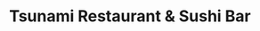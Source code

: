 ---
layout: place
title: Tsunami Restaurant & Sushi Bar
permalink: /utah/south-jordan/tsunami-restaurant-sushi-bar.html
stateAbbr: UT
stateName: Utah
cityName: South Jordan
seo:
  type: restaurant
  links: null
place_id: ChIJbac68DaGUocR9lLltBJXsdg
photos:
  - name: >-
      places/ChIJbac68DaGUocR9lLltBJXsdg/photos/AeeoHcJO8soc2xrPTVQe5kJdSw4-NCfT20Ifbq6k3BZK4CDwj5FbzjLjcchGrOcvYjErOVbh_pTyY93CXRsdPamMSb6FyLCosEoWyW2J12eTZoQP7lmM-cH-cftoObnGePosIJbu28vxGaVpwW9QHMlngl1CER8QVhkUTBWj2H6kfkgi9o8nbuuvmLlQq9s8478g2pyQe9rN7DWM6OWkdUi75wqnYaC4QcSwMwlf2yTatm_RXWOw_nLahkOvpuf2f7wbmL3jaikl-R1j3TJAyUtC_o43kORcNdtoFcuBA5iYAilnN_8GnLe751g-qr5fNQ6-8lGdgbx-ZmKNjWbxXriIhRUyQIPcxM9yZinjZqoGGurzpQrAx3-z0_1uA8eid9MTBNc-zWSgfQEzxf21xaq2mOc4_LtXJ7dqChuL4XZtYrRP9Wn5
    widthPx: 4608
    heightPx: 3456
    authorAttributions:
      - displayName: Tatiana Grant
        uri: https://maps.google.com/maps/contrib/111353689702922928653
        photoUri: >-
          https://lh3.googleusercontent.com/a-/ALV-UjWuoR3ANx_YZ1vFck_pFYreJ498isZREBJy_41TpN57SUvuHv8wnQ=s100-p-k-no-mo
    flagContentUri: >-
      https://www.google.com/local/imagery/report/?cb_client=maps_api_places.places_api&image_key=!1e10!2sCIHM0ogKEICAgICd6L3ypAE&hl=en-US
    googleMapsUri: >-
      https://www.google.com/maps/place//data=!3m4!1e2!3m2!1sCIHM0ogKEICAgICd6L3ypAE!2e10!4m2!3m1!1s0x87528636f03aa76d:0xd8b15712b4e552f6
  - name: >-
      places/ChIJbac68DaGUocR9lLltBJXsdg/photos/AeeoHcInM8ByS4V7dbQS5OZnAnTMnRdrtB5hv_OFRzZtPA97s2Pcsf-ALlMbZ5P-Vhed83lFicE1Usc52zZk0SpZRGd_hTGsZnl4t8wMxNQgDfNDakmbHs5eVW35Rp4TH7tK5R5shhZQjf9z0Chlj6ys1D3J8p1ifV11MHIS-veK4D345smfoCKKOWfFFgoj-6TjGTnaq4rWy0XqE61dbn681OAcosBuLALPHSLMpr_Ca9Lsh-gGCTBkrjxGisDJtqGobrsmtEEtR-c8H74ZL95W3YhdPUXkCNHDPsQzknPNjjAtrQ
    widthPx: 4800
    heightPx: 3179
    authorAttributions:
      - displayName: Tsunami Restaurant & Sushi Bar
        uri: https://maps.google.com/maps/contrib/108736011804662501094
        photoUri: >-
          https://lh3.googleusercontent.com/a-/ALV-UjVOHky-hBF8F6P5PsBxxLL2GhKp7ehA2IoF4x8HdXjvJkeTpWA=s100-p-k-no-mo
    flagContentUri: >-
      https://www.google.com/local/imagery/report/?cb_client=maps_api_places.places_api&image_key=!1e10!2sAF1QipMsYj6lHrPPvMwYFTVXF_G82HU5ylMYjAOYlaSx&hl=en-US
    googleMapsUri: >-
      https://www.google.com/maps/place//data=!3m4!1e2!3m2!1sAF1QipMsYj6lHrPPvMwYFTVXF_G82HU5ylMYjAOYlaSx!2e10!4m2!3m1!1s0x87528636f03aa76d:0xd8b15712b4e552f6
  - name: >-
      places/ChIJbac68DaGUocR9lLltBJXsdg/photos/AeeoHcJD8uv50P-f8nFhWK5MRokiIGDDTxhJxadhE8bNrVTHmMSWnRXX4oH_1Uyo1djGlEvYkENNf9EysyN38_MZMHGXtRRMuIkb9MYAlNeVWCoVt5kZ8X-uZUS6b3GmiYJus0kI-F_8xRHlcejNAvfDyOcufY0X7kqXuhXnnF_cDG8qLsEFIA7VGdLABSrrk15zIOeSjblePTHApkQbmjU79AKhXgWuot_MPrzUUUM5sHNA1Ae360TM2QLooIi8eXF_wc1tCr2HOoNlqwSse5OmAWNltpWZolVWaXMzyo7XF-1UNWZmo3FRAvoihfbV8fvv0EtAHNQ9mV3yDtZdvFEbd07YhrSPUevbx7RdpocryWZqOO-WY3swvs2DYHZeqA9uoPBjDqD4szpPdtBVQMUYxAKG8ekwCEPTrltVKoqadGbacw
    widthPx: 4032
    heightPx: 3024
    authorAttributions:
      - displayName: P Butler
        uri: https://maps.google.com/maps/contrib/115863927344733221107
        photoUri: >-
          https://lh3.googleusercontent.com/a/ACg8ocKwJg2_YVfllnJ1-3QHh7thrVM3KjDe4vSBvxqLHLbpCS96jx4=s100-p-k-no-mo
    flagContentUri: >-
      https://www.google.com/local/imagery/report/?cb_client=maps_api_places.places_api&image_key=!1e10!2sCIHM0ogKEICAgMCI3oCrXw&hl=en-US
    googleMapsUri: >-
      https://www.google.com/maps/place//data=!3m4!1e2!3m2!1sCIHM0ogKEICAgMCI3oCrXw!2e10!4m2!3m1!1s0x87528636f03aa76d:0xd8b15712b4e552f6
  - name: >-
      places/ChIJbac68DaGUocR9lLltBJXsdg/photos/AeeoHcKZ_K3J_O6PoQTwcneA6g6TLTTZITWUBJuTSFzKQ7eqT59tx9gm5DSft7Cg0otdwWYqvptv2sgxaN-Cair1ORSw2tmzfflreVBqHPLtkY9if29oaVxLyG9Gz43nRueTuyLhn2mZdpBPOYLaCAWTZ8e5kOdgb8E6QfdT71yecyURQiFQp8bwuiNxoAlihlbFVzsAraPLkxJFf9GK0DUJxTst-a_f8n8DxgB9u7YPULUM6kWOIsp6LmamwRXtEmfyflONvle0yEzfLIfr3-prBlNiN1xcPQ4FAxKH4N6EcdJ6i0WC7eqfsYxmdldOhzYPdt8oBj_TouxY1HoPuZthi5_6DlDJ_k1GzXA_kLC2F9rzKMH19BtIx39nt6ZGnvJAvgye3-Bxe30kcO1qBlD-iD5r1K3P_e0sun9iAKWR8-DorG0m
    widthPx: 4032
    heightPx: 3024
    authorAttributions:
      - displayName: Pol Ty
        uri: https://maps.google.com/maps/contrib/105268776884044939554
        photoUri: >-
          https://lh3.googleusercontent.com/a-/ALV-UjW5Z5RHLzELqO8-38sMV-Fl_dcWTJIq-Xu5Tgs_WLO-6btt-Iaw=s100-p-k-no-mo
    flagContentUri: >-
      https://www.google.com/local/imagery/report/?cb_client=maps_api_places.places_api&image_key=!1e10!2sCIHM0ogKEICAgIDztrTF4AE&hl=en-US
    googleMapsUri: >-
      https://www.google.com/maps/place//data=!3m4!1e2!3m2!1sCIHM0ogKEICAgIDztrTF4AE!2e10!4m2!3m1!1s0x87528636f03aa76d:0xd8b15712b4e552f6
  - name: >-
      places/ChIJbac68DaGUocR9lLltBJXsdg/photos/AeeoHcI9FLfFxFOUsW-Txy68QD2r_lTxFzOt9Mj2-066Nh8YSMwoNmJm2WLvGbY2Hy8ex6GK9VJvFxSHf64zGP5C70n87X37ZyFLrkasrBabu_8Fw2hLZ2qpiowx0OE20qIUi-SbLus47VUGuZ2ws8FYuw-Z-N3Xqx1Jz1hxuB5xcpQZi-fb1IjLgy_qUc-oNM3qpe2qUCWaYOAY3e6495ejeJ-UgfvYdWwkvLbRIbZ-lw1sErwhUvzA-EHcxXl4wOXGjrgMlZaIyaqv-4BoGZue4kVH_YFDM9aezdNEBnqK2zPbwfhbRNi14k7bj-i6o56LqgSqjdEHUbko4yH7T8-G89Pmz3LhxLRN7HVgVId55aXSP_uWvWxM7Zjhhj1AkP34zZpSwGtN4ANYHF5ESnk7t3je5FL3RcXszfQfg0EogvTbAg
    widthPx: 4032
    heightPx: 3024
    authorAttributions:
      - displayName: Orlando Barrowes
        uri: https://maps.google.com/maps/contrib/107753372903179549590
        photoUri: >-
          https://lh3.googleusercontent.com/a-/ALV-UjXLRuET6zOOTO1zofNiYQMD5I7CA8iksIFYh5vL7tBwDxMmVCJWKA=s100-p-k-no-mo
    flagContentUri: >-
      https://www.google.com/local/imagery/report/?cb_client=maps_api_places.places_api&image_key=!1e10!2sCIHM0ogKEICAgIDflZutOw&hl=en-US
    googleMapsUri: >-
      https://www.google.com/maps/place//data=!3m4!1e2!3m2!1sCIHM0ogKEICAgIDflZutOw!2e10!4m2!3m1!1s0x87528636f03aa76d:0xd8b15712b4e552f6
  - name: >-
      places/ChIJbac68DaGUocR9lLltBJXsdg/photos/AeeoHcLuiGDOUEj5O9OE7lvHS14TVPkUgUG9vP4VTe1c9mOADLTT1ap5qDOzEfuGkrrTO0MPMR8Svrj8150DchzleWk4v6ORyeJR6qjxClBuE8yfipX2z5Ck2HVPaAdYLjlDhAVnISvcReJNgTm8W3a0oyQvn02VVppgkEj_yZqnM65tc704EAkpY9BCIl39X3bkhkak-qT-egAB-wjcyGlpdUex54QJe6AO1JBHRwIIwMWlKEjZidlBpM8QzndrOS_O6z9pm9TlY5r6KGQ57KMew6NBgQpwXg7kVKBeQp7-Or3enq_LOuPNAELVgzwlotcK-4w-ck5WSDxAvweA3sKNaAdXBcpM97s7o-HZpBja6u6dTGX_dw6jKcBaL_ol7dJyWv6rYnG4cZ10WBudtpqWxVsMfFlRUbNtouUv4ZOOsgnGSg
    widthPx: 2170
    heightPx: 3056
    authorAttributions:
      - displayName: Lindsay Diamond
        uri: https://maps.google.com/maps/contrib/117440602430025644441
        photoUri: >-
          https://lh3.googleusercontent.com/a-/ALV-UjVzHmtAyUmLPkZEZVyxbvUbr9iH4U7_Kj7CdEtshmXEVLPMjXCuxw=s100-p-k-no-mo
    flagContentUri: >-
      https://www.google.com/local/imagery/report/?cb_client=maps_api_places.places_api&image_key=!1e10!2sCIHM0ogKEICAgIC9x5PsSw&hl=en-US
    googleMapsUri: >-
      https://www.google.com/maps/place//data=!3m4!1e2!3m2!1sCIHM0ogKEICAgIC9x5PsSw!2e10!4m2!3m1!1s0x87528636f03aa76d:0xd8b15712b4e552f6
  - name: >-
      places/ChIJbac68DaGUocR9lLltBJXsdg/photos/AeeoHcKpDJbC7NwVy-qLwK2C9bav4Fj2WBTsgl2Df4yX3xbCalTk4wcxPfXll5DgEHePnisSY1mUbUxUcgX1eMcqY5eNCr0joEZWnSPTHGi8SOVrk-wlQS0YrLptjClKPU6XnvbslNJNSiTYepNETwkb8nMHC7_lenKmndgNbfSk8tiMiVgkY43lbXrSzysu0gyLTHQR4YaLZSQbSMU2ortaYeTnqpVD1qIXkRZ98kQyv5GOxp7MUjjmaN8EA2P3wL3EFQoAggwfE8s_0rvF_TzptOeC6p6cn57-Z4FQ3OwGKbj37FMd0LiRF3tSnTxIcdes9wnYX2TpQRGTWXAIYvncn9yPowVvbkJkXl-MuHW1pbBsZ4Qm_vl7mPLVHXA6EMlR0RAElggUfdCvAwcS1WZMAtMHW7V0IjaTn5vDu7TIFpbqHz--
    widthPx: 3024
    heightPx: 4032
    authorAttributions:
      - displayName: Carlos Barreto
        uri: https://maps.google.com/maps/contrib/103796319053737927801
        photoUri: >-
          https://lh3.googleusercontent.com/a-/ALV-UjX-Ng1N6CnInL3J4b4CzZKxa_fIDgr5kbe6-HbOsqtypwc1Dq0=s100-p-k-no-mo
    flagContentUri: >-
      https://www.google.com/local/imagery/report/?cb_client=maps_api_places.places_api&image_key=!1e10!2sCIHM0ogKEICAgIChuPXGngE&hl=en-US
    googleMapsUri: >-
      https://www.google.com/maps/place//data=!3m4!1e2!3m2!1sCIHM0ogKEICAgIChuPXGngE!2e10!4m2!3m1!1s0x87528636f03aa76d:0xd8b15712b4e552f6
  - name: >-
      places/ChIJbac68DaGUocR9lLltBJXsdg/photos/AeeoHcIl3yiTUZuQicW7_ua6M1CbODBz-t6YqVJLb1lm0fHOV435Ez7MurXumLwu-daV_uXeNu90NgPBqgjw6QCdqlxmQZyzoIKq-QJS9KM4guhLQKnRYZjdd8kGQUcmzhPUPcf2wlGxCEzkRGNTSVykErpX5gytPjGD_PsBkbkAwHnZN-I7TCwkdl5zJDeULY-zBF6jER7fS1rMxl2G5XYXU1oWhnhSWPcX6-c_Owf22KpFw75NLNjQhN2r_Sxx_uhVwnxS3QRyV_Ke_NTcEhMYOqZdsqBiNp6Ufrrmai28U0tbOg
    widthPx: 4800
    heightPx: 3179
    authorAttributions:
      - displayName: Tsunami Restaurant & Sushi Bar
        uri: https://maps.google.com/maps/contrib/108736011804662501094
        photoUri: >-
          https://lh3.googleusercontent.com/a-/ALV-UjVOHky-hBF8F6P5PsBxxLL2GhKp7ehA2IoF4x8HdXjvJkeTpWA=s100-p-k-no-mo
    flagContentUri: >-
      https://www.google.com/local/imagery/report/?cb_client=maps_api_places.places_api&image_key=!1e10!2sAF1QipN94tZwdM5YPv90VT8YFINUf12uYBOzaqZwSKfu&hl=en-US
    googleMapsUri: >-
      https://www.google.com/maps/place//data=!3m4!1e2!3m2!1sAF1QipN94tZwdM5YPv90VT8YFINUf12uYBOzaqZwSKfu!2e10!4m2!3m1!1s0x87528636f03aa76d:0xd8b15712b4e552f6
  - name: >-
      places/ChIJbac68DaGUocR9lLltBJXsdg/photos/AeeoHcKNPawK6rFqo8t10EqbDEMr_u-OlbJq9pbS0MEZhlhrK2FzwhgT3VBWn7mgAl7GheOfAtfoGRxQDKRECdknusvCqbgWhlwVs80iemEsacOalebwQzFScOKHZEE-TIYwqd2YGONCthzXzFNi0wQ-LOsHnP4zJl0i3DCT0a6Td3heD7_0AdwflapzMopEcxD6LR9YfWeZDwC6Kl0A27r8YRGH355bngyYOaN_GEy7T4uNH2KiUhMPFAkoDR4Kvvq5wg0keIlYYhzP4coF86DO5gmuS6Ngam2Cbn_26EL876MmJ-gGaT15OSttQdQUY9H5RtNBcMWhJ6nRIKXfaEiITf4CSweNJZMFi0HGVZigDfWwDZ9zi1ol0hu-kbpLNO8TFa5_i1xIcVIpgHOVV-kjW6YIvNXyyKWpzYvakW5zdhJMWlZs
    widthPx: 3000
    heightPx: 4000
    authorAttributions:
      - displayName: A Pearson
        uri: https://maps.google.com/maps/contrib/102223091422295622591
        photoUri: >-
          https://lh3.googleusercontent.com/a/ACg8ocJYWm_l7piJeVs1sWnuYaFkTcCV9VU0C1xGS4XnIdW5fYVX5lQ=s100-p-k-no-mo
    flagContentUri: >-
      https://www.google.com/local/imagery/report/?cb_client=maps_api_places.places_api&image_key=!1e10!2sCIHM0ogKEICAgMDgzOK9vAE&hl=en-US
    googleMapsUri: >-
      https://www.google.com/maps/place//data=!3m4!1e2!3m2!1sCIHM0ogKEICAgMDgzOK9vAE!2e10!4m2!3m1!1s0x87528636f03aa76d:0xd8b15712b4e552f6
  - name: >-
      places/ChIJbac68DaGUocR9lLltBJXsdg/photos/AeeoHcL46rXdUJYvUgppnvDdqig-MKCdoyFZBaq8JyxCgRypaI3DFnv1w3_P1pspQWAr63ozsCybbAnPGlEEf2T6Ee8zU6RxkppXIKNjP0NNCP4yFvUJGxD_SbCkTyu2FNhYqybW0dvRQnvLLePawubA29_1vi6MKppG93C6sapxu4lV5M7UfF7AMoIQiWI2me9Ypz5LXgMJ9VDt5r13g0rFiLALccERAALEpa8W9EWZWkaWQrIcfMiKtJmgOenSd5wGEs7MCFwFnAlL3iMLvfoHYc1PQFgq2QeZ_lNuZiVaMncYGPozLBIchsupJkGu62td5BWD2NFNsTqqY9TH-IPTbCne3tMX5NOzQcZnUyQfOT4YV63XdTS_VtUPPzdPFJzBL4po4wxxdCWRo6M_k0SqvPQ_KeZvGKtG1XPyV6DbwnrHG86D
    widthPx: 4080
    heightPx: 3072
    authorAttributions:
      - displayName: Andrew Sawyer
        uri: https://maps.google.com/maps/contrib/118155170378632438202
        photoUri: >-
          https://lh3.googleusercontent.com/a-/ALV-UjW__G0HrZX7bapezMpA2HP3EYRPYcCikCwbAa8Eo1N30-TEZlU-sA=s100-p-k-no-mo
    flagContentUri: >-
      https://www.google.com/local/imagery/report/?cb_client=maps_api_places.places_api&image_key=!1e10!2sCIHM0ogKEICAgIC7t5jUgQE&hl=en-US
    googleMapsUri: >-
      https://www.google.com/maps/place//data=!3m4!1e2!3m2!1sCIHM0ogKEICAgIC7t5jUgQE!2e10!4m2!3m1!1s0x87528636f03aa76d:0xd8b15712b4e552f6
address: 10722 S River Front Pkwy, South Jordan, UT 84095, USA
street: 10722 S River Front Pkwy
city: South Jordan
state: UT
zip: '84095'
country: USA
neighborhood: null
latitude: '40.556624'
longitude: '-111.912967'
accessibility_options:
  wheelchairAccessibleParking: true
  wheelchairAccessibleEntrance: true
  wheelchairAccessibleRestroom: true
  wheelchairAccessibleSeating: true
business_status: OPERATIONAL
name: Tsunami Restaurant & Sushi Bar
google_maps_links:
  directionsUri: >-
    https://www.google.com/maps/dir//''/data=!4m7!4m6!1m1!4e2!1m2!1m1!1s0x87528636f03aa76d:0xd8b15712b4e552f6!3e0
  placeUri: https://maps.google.com/?cid=15614357120926175990
  writeAReviewUri: >-
    https://www.google.com/maps/place//data=!4m3!3m2!1s0x87528636f03aa76d:0xd8b15712b4e552f6!12e1
  reviewsUri: >-
    https://www.google.com/maps/place//data=!4m4!3m3!1s0x87528636f03aa76d:0xd8b15712b4e552f6!9m1!1b1
  photosUri: >-
    https://www.google.com/maps/place//data=!4m3!3m2!1s0x87528636f03aa76d:0xd8b15712b4e552f6!10e5
primary_type: Japanese Restaurant
opening_hours:
  regular: null
  current: null
secondary_opening_hours:
  regular:
    weekdayDescriptions: null
    type: null
  current:
    weekdayDescriptions: null
    type: null
phone: null
price_level: null
price_range: null
rating: null
rating_count: 0
website: null
description: >-
  Discover Tsunami Restaurant & Sushi Bar in South Jordan, UT$$$Tsunami
  Restaurant & Sushi Bar in South Jordan, UT, brings a fresh take on modern
  Japanese dining with its creative sushi rolls and innovative menu options that
  appeal to sushi enthusiasts. The restaurant features a stylish atmosphere that
  combines contemporary design with comfortable seating, making it an ideal spot
  for casual meals or happy-hour gatherings. Guests can savor a variety of fresh
  Japanese dishes, including expertly crafted rolls and flavorful specials that
  highlight seasonal ingredients. Accessibility is a key highlight, with
  features like wheelchair-accessible parking and entrances ensuring everyone
  can enjoy the experience. Whether you're searching for top-rated sushi options
  in the area, this spot delivers a welcoming vibe perfect for exploring
  Japanese flavors close to home.
generative_summary: >-
  Discover Tsunami Restaurant & Sushi Bar in South Jordan, UT$$$Tsunami
  Restaurant & Sushi Bar in South Jordan, UT, brings a fresh take on modern
  Japanese dining with its creative sushi rolls and innovative menu options that
  appeal to sushi enthusiasts. The restaurant features a stylish atmosphere that
  combines contemporary design with comfortable seating, making it an ideal spot
  for casual meals or happy-hour gatherings. Guests can savor a variety of fresh
  Japanese dishes, including expertly crafted rolls and flavorful specials that
  highlight seasonal ingredients. Accessibility is a key highlight, with
  features like wheelchair-accessible parking and entrances ensuring everyone
  can enjoy the experience. Whether you're searching for top-rated sushi options
  in the area, this spot delivers a welcoming vibe perfect for exploring
  Japanese flavors close to home.
generative_disclosure: Summarized by AI using the Grok-3-Mini model.
reviews: null
review_summary: >-
  What Guests Are Saying About This Sushi Spot$$$Folks often rave about the
  tasty sushi rolls and appetizers at this Japanese restaurant, noting how the
  creative options like fresh rolls and savory sides make for a satisfying meal.
  Many appreciate the friendly and attentive service that keeps things running
  smoothly from start to finish. The atmosphere comes across as comfortable and
  upscale, providing a nice backdrop for enjoying good food with friends or
  family. Overall, visitors highlight the solid value and variety, making it a
  go-to choice for those craving reliable Japanese cuisine. If you're on the
  hunt for great sushi places nearby, this spot tends to leave people feeling
  pleased with their dining experience.
review_disclosure: Summarized by AI using the Grok-3-Mini model.
parking_options: null
payment_options: null
allow_dogs: null
curbside_pickup: null
delivery: null
dine_in: null
good_for_children: null
good_for_groups: null
good_for_sports: null
live_music: null
menu_for_children: null
outdoor_seating: null
reservable: null
restroom: null
serves_beer: null
serves_breakfast: null
serves_brunch: null
serves_cocktails: null
serves_coffee: null
serves_dinner: null
serves_dessert: null
serves_lunch: null
serves_vegetarian_food: null
serves_wine: null
takeout: null
update_category: pro
places_description: null

---